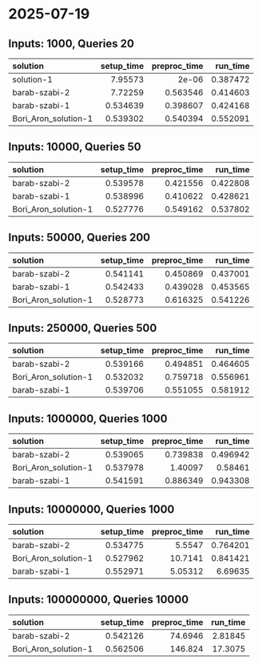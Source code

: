 # 2025-07-19

## Inputs: 1000, Queries 20

| solution             |   setup_time |   preproc_time |   run_time |
|:---------------------|-------------:|---------------:|-----------:|
| solution-1           |     7.95573  |       2e-06    |   0.387472 |
| barab-szabi-2        |     7.72259  |       0.563546 |   0.414603 |
| barab-szabi-1        |     0.534639 |       0.398607 |   0.424168 |
| Bori_Aron_solution-1 |     0.539302 |       0.540394 |   0.552091 |

## Inputs: 10000, Queries 50

| solution             |   setup_time |   preproc_time |   run_time |
|:---------------------|-------------:|---------------:|-----------:|
| barab-szabi-2        |     0.539578 |       0.421556 |   0.422808 |
| barab-szabi-1        |     0.538996 |       0.410622 |   0.428621 |
| Bori_Aron_solution-1 |     0.527776 |       0.549162 |   0.537802 |

## Inputs: 50000, Queries 200

| solution             |   setup_time |   preproc_time |   run_time |
|:---------------------|-------------:|---------------:|-----------:|
| barab-szabi-2        |     0.541141 |       0.450869 |   0.437001 |
| barab-szabi-1        |     0.542433 |       0.439028 |   0.453565 |
| Bori_Aron_solution-1 |     0.528773 |       0.616325 |   0.541226 |

## Inputs: 250000, Queries 500

| solution             |   setup_time |   preproc_time |   run_time |
|:---------------------|-------------:|---------------:|-----------:|
| barab-szabi-2        |     0.539166 |       0.494851 |   0.464605 |
| Bori_Aron_solution-1 |     0.532032 |       0.759718 |   0.556961 |
| barab-szabi-1        |     0.539706 |       0.551055 |   0.581912 |

## Inputs: 1000000, Queries 1000

| solution             |   setup_time |   preproc_time |   run_time |
|:---------------------|-------------:|---------------:|-----------:|
| barab-szabi-2        |     0.539065 |       0.739838 |   0.496942 |
| Bori_Aron_solution-1 |     0.537978 |       1.40097  |   0.58461  |
| barab-szabi-1        |     0.541591 |       0.886349 |   0.943308 |

## Inputs: 10000000, Queries 1000

| solution             |   setup_time |   preproc_time |   run_time |
|:---------------------|-------------:|---------------:|-----------:|
| barab-szabi-2        |     0.534775 |        5.5547  |   0.764201 |
| Bori_Aron_solution-1 |     0.527962 |       10.7141  |   0.841421 |
| barab-szabi-1        |     0.552971 |        5.05312 |   6.69635  |

## Inputs: 100000000, Queries 10000

| solution             |   setup_time |   preproc_time |   run_time |
|:---------------------|-------------:|---------------:|-----------:|
| barab-szabi-2        |     0.542126 |        74.6946 |    2.81845 |
| Bori_Aron_solution-1 |     0.562506 |       146.824  |   17.3075  |